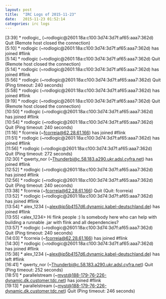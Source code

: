 ```yaml
---
layout: post
title:  "IRC Logs of 2015-11-23"
date:   2015-11-23 01:52:14
categories: irc logs
---
```

<span class="irc-date">[3:39]</span> <span class="irc-navy">* rodlogic_ (~rodlogic@2601:18a:c100:3d74:3d7f:af65:aaa7:362d) Quit (Remote host closed the connection)</span><br />
<span class="irc-date">[5:10]</span> <span class="irc-green">* rodlogic (~rodlogic@2601:18a:c100:3d74:3d7f:af65:aaa7:362d) has joined #flink</span><br />
<span class="irc-date">[5:14]</span> <span class="irc-navy">* rodlogic (~rodlogic@2601:18a:c100:3d74:3d7f:af65:aaa7:362d) Quit (Remote host closed the connection)</span><br />
<span class="irc-date">[5:14]</span> <span class="irc-green">* rodlogic (~rodlogic@2601:18a:c100:3d74:3d7f:af65:aaa7:362d) has joined #flink</span><br />
<span class="irc-date">[5:56]</span> <span class="irc-navy">* rodlogic (~rodlogic@2601:18a:c100:3d74:3d7f:af65:aaa7:362d) Quit (Ping timeout: 240 seconds)</span><br />
<span class="irc-date">[5:58]</span> <span class="irc-green">* rodlogic (~rodlogic@2601:18a:c100:3d74:3d7f:af65:aaa7:362d) has joined #flink</span><br />
<span class="irc-date">[9:19]</span> <span class="irc-navy">* rodlogic (~rodlogic@2601:18a:c100:3d74:3d7f:af65:aaa7:362d) Quit (Remote host closed the connection)</span><br />
<span class="irc-date">[10:50]</span> <span class="irc-green">* rodlogic (~rodlogic@2601:18a:c100:3d74:3d7f:af65:aaa7:362d) has joined #flink</span><br />
<span class="irc-date">[10:54]</span> <span class="irc-navy">* rodlogic (~rodlogic@2601:18a:c100:3d74:3d7f:af65:aaa7:362d) Quit (Ping timeout: 240 seconds)</span><br />
<span class="irc-date">[11:16]</span> <span class="irc-green">* fcorreia (~fcorreia@62.28.61.166) has joined #flink</span><br />
<span class="irc-date">[11:51]</span> <span class="irc-green">* rodlogic (~rodlogic@2601:18a:c100:3d74:3d7f:af65:aaa7:362d) has joined #flink</span><br />
<span class="irc-date">[11:56]</span> <span class="irc-navy">* rodlogic (~rodlogic@2601:18a:c100:3d74:3d7f:af65:aaa7:362d) Quit (Ping timeout: 272 seconds)</span><br />
<span class="irc-date">[12:30]</span> <span class="irc-green">* qwerty_nor (~Thunderbi@c.58.183.a290.ukr.adsl.cyfra.net) has joined #flink</span><br />
<span class="irc-date">[12:52]</span> <span class="irc-green">* rodlogic (~rodlogic@2601:18a:c100:3d74:3d7f:af65:aaa7:362d) has joined #flink</span><br />
<span class="irc-date">[12:56]</span> <span class="irc-navy">* rodlogic (~rodlogic@2601:18a:c100:3d74:3d7f:af65:aaa7:362d) Quit (Ping timeout: 240 seconds)</span><br />
<span class="irc-date">[13:38]</span> <span class="irc-navy">* fcorreia (~fcorreia@62.28.61.166) Quit (Quit: fcorreia)</span><br />
<span class="irc-date">[13:52]</span> <span class="irc-green">* rodlogic (~rodlogic@2601:18a:c100:3d74:3d7f:af65:aaa7:362d) has joined #flink</span><br />
<span class="irc-date">[13:54]</span> <span class="irc-green">* alex_1234 (~alex@ip5b4157d6.dynamic.kabel-deutschland.de) has joined #flink</span><br />
<span class="irc-date">[13:55]</span> <span class="irc-black">&lt;alex_1234&gt; Hi flink people :) Is somebody here who can help with building a runnable .jar with flink and all dependencies?</span><br />
<span class="irc-date">[13:57]</span> <span class="irc-navy">* rodlogic (~rodlogic@2601:18a:c100:3d74:3d7f:af65:aaa7:362d) Quit (Ping timeout: 240 seconds)</span><br />
<span class="irc-date">[14:03]</span> <span class="irc-green">* fcorreia (~fcorreia@62.28.61.166) has joined #flink</span><br />
<span class="irc-date">[14:30]</span> <span class="irc-green">* rodlogic (~rodlogic@2601:18a:c100:3d74:3d7f:af65:aaa7:362d) has joined #flink</span><br />
<span class="irc-date">[15:38]</span> <span class="irc-green">* alex_1234 (~alex@ip5b4157d6.dynamic.kabel-deutschland.de) has left #flink</span><br />
<span class="irc-date">[16:41]</span> <span class="irc-navy">* qwerty_nor (~Thunderbi@c.58.183.a290.ukr.adsl.cyfra.net) Quit (Ping timeout: 252 seconds)</span><br />
<span class="irc-date">[18:51]</span> <span class="irc-green">* parallelstream (~myst@188-179-76-226-dynamic.dk.customer.tdc.net) has joined #flink</span><br />
<span class="irc-date">[19:13]</span> <span class="irc-navy">* parallelstream (~myst@188-179-76-226-dynamic.dk.customer.tdc.net) Quit (Ping timeout: 246 seconds)</span><br />

